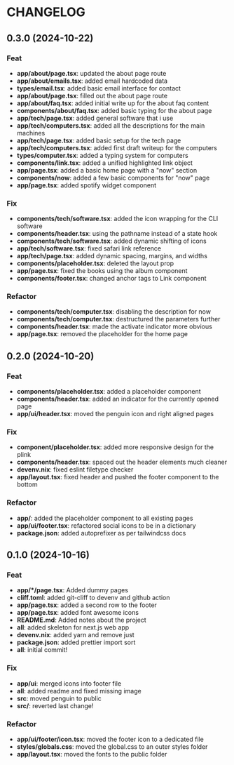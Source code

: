 # CHANGELOG

## 0.3.0 (2024-10-22)

### Feat

- **app/about/page.tsx**: updated the about page route
- **app/about/emails.tsx**: added email hardcoded data
- **types/email.tsx**: added basic email interface for contact
- **app/about/page.tsx**: filled out the about page route
- **app/about/faq.tsx**: added initial write up for the about faq content
- **components/about/faq.tsx**: added basic typing for the about page
- **app/tech/page.tsx**: added general software that i use
- **app/tech/computers.tsx**: added all the descriptions for the main machines
- **app/tech/page.tsx**: added basic setup for the tech page
- **app/tech/computers.tsx**: added first draft writeup for the computers
- **types/computer.tsx**: added a typing system for computers
- **components/link.tsx**: added a unified highlighted link object
- **app/page.tsx**: added a basic home page with a "now" section
- **components/now**: added a few basic components for "now" page
- **app/page.tsx**: added spotify widget component

### Fix

- **components/tech/software.tsx**: added the icon wrapping for the CLI software
- **components/header.tsx**: using the pathname instead of a state hook
- **components/tech/software.tsx**: added dynamic shifting of icons
- **app/tech/software.tsx**: fixed safari link reference
- **app/tech/page.tsx**: added dynamic spacing, margins, and widths
- **components/placeholder.tsx**: deleted the layout prop
- **app/page.tsx**: fixed the books using the album component
- **components/footer.tsx**: changed anchor tags to Link component

### Refactor

- **components/tech/computer.tsx**: disabling the description for now
- **components/tech/computer.tsx**: destructured the parameters further
- **components/header.tsx**: made the activate indicator more obvious
- **app/page.tsx**: removed the placeholder for the home page

## 0.2.0 (2024-10-20)

### Feat

- **components/placeholder.tsx**: added a placeholder component
- **components/header.tsx**: added an indicator for the currently opened page
- **app/ui/header.tsx**: moved the penguin icon and right aligned pages

### Fix

- **component/placeholder.tsx**: added more responsive design for the plink
- **components/header.tsx**: spaced out the header elements much cleaner
- **devenv.nix**: fixed eslint filetype checker
- **app/layout.tsx**: fixed header and pushed the footer component to the bottom

### Refactor

- **app/**: added the placeholder component to all existing pages
- **app/ui/footer.tsx**: refactored social icons to be in a dictionary
- **package.json**: added autoprefixer as per tailwindcss docs

## 0.1.0 (2024-10-16)

### Feat

- **app/\*/page.tsx**: Added dummy pages
- **cliff.toml**: added git-cliff to devenv and github action
- **app/page.tsx**: added a second row to the footer
- **app/page.tsx**: added font awesome icons
- **README.md**: Added notes about the project
- **all**: added skeleton for next.js web app
- **devenv.nix**: added yarn and remove just
- **package.json**: added prettier import sort
- **all**: initial commit!

### Fix

- **app/ui**: merged icons into footer file
- **all**: added readme and fixed missing image
- **src**: moved penguin to public
- **src/**: reverted last change!

### Refactor

- **app/ui/footer/icon.tsx**: moved the footer icon to a dedicated file
- **styles/globals.css**: moved the global.css to an outer styles folder
- **app/layout.tsx**: moved the fonts to the public folder
